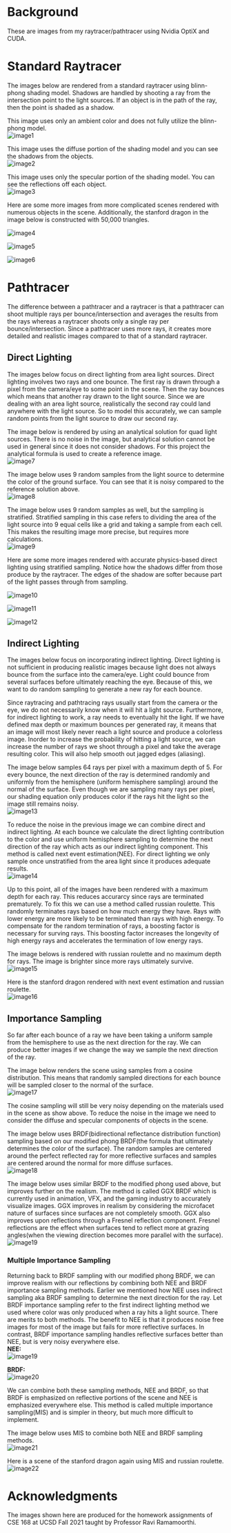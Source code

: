 # Background

These are images from my raytracer/pathtracer using Nvidia OptiX and CUDA. 

# Standard Raytracer

The images below are rendered from a standard raytracer using blinn-phong shading model. Shadows are handled by shooting a ray from the intersection point to the light sources. If an object is in the path of the ray, then the point is shaded as a shadow.

This image uses only an ambient color and does not fully utilize the blinn-phong model.   
![image1](images/hw1/scene4-ambient.png)

This image uses the diffuse portion of the shading model and you can see the shadows from the objects.   
![image2](images/hw1/scene4-diffuse.png)

This image uses only the specular portion of the shading model. You can see the reflections off each object.   
![image3](images/hw1/scene4-specular.png)

Here are some more images from more complicated scenes rendered with numerous objects in the scene. Additionally, the stanford dragon in the image below is constructed with 50,000 triangles.

![image4](images/hw1/scene5.png)

![image5](images/hw1/scene6.png)

![image6](images/hw1/scene7.png)

# Pathtracer

The difference between a pathtracer and a raytracer is that a pathtracer can shoot multiple rays per bounce/intersection and averages the results from the rays whereas a raytracer shoots only a single ray per bounce/intersection. Since a pathtracer uses more rays, it creates more detailed and realistic images compared to that of a standard raytracer.

## Direct Lighting

The images below focus on direct lighting from area light sources. Direct lighting involves two rays and one bounce. The first ray is drawn through a pixel from the camera/eye to some point in the scene. Then the ray bounces which means that another ray drawn to the light source. Since we are dealing with an area light source, realistically the second ray could land anywhere with the light source. So to model this accurately, we can sample random points from the light source to draw our second ray. 

The image below is rendered by using an analytical solution for quad light sources. There is no noise in the image, but analytical solution cannot be used in general since it does not consider shadows. For this project the analytical formula is used to create a reference image.   
![image7](images/hw2/analytic.png)

The image below uses 9 random samples from the light source to determine the color of the ground surface. You can see that it is noisy compared to the reference solution above.   
![image8](images/hw2/direct9.png)

The image below uses 9 random samples as well, but the sampling is stratified. Stratified sampling in this case refers to dividing the area of the light source into 9 equal cells like a grid and taking a sample from each cell. This makes the resulting image more precise, but requires more calculations.   
![image9](images/hw2/direct3x3.png)

Here are some more images rendered with accurate physics-based direct lighting using stratified sampling. Notice how the shadows differ from those produce by the raytracer. The edges of the shadow are softer because part of the light passes through from sampling. 

![image10](images/hw2/sphere.png)

![image11](images/hw2/cornell.png)

![image12](images/hw2/dragon.png)

## Indirect Lighting

The images below focus on incorporating indirect lighting. Direct lighting is not sufficient in producing realistic images because light does not always bounce from the surface into the camera/eye. Light could bounce from several surfaces before ultimately reaching the eye. Because of this, we want to do random sampling to generate a new ray for each bounce. 

Since raytracing and pathtracing rays usually start from the camera or the eye, we do not necessarily know when it will hit a light source. Furthermore, for indirect lighting to work, a ray needs to eventually hit the light. If we have defined max depth or maximum bounces per generated ray, it means that an image will most likely never reach a light source and produce a colorless image. Inorder to increase the probability of hitting a light source, we can increase the number of rays we shoot through a pixel and take the average resulting color. This will also help smooth out jagged edges (aliasing). 

The image below samples 64 rays per pixel with a maximum depth of 5. For every bounce, the next direction of the ray is determined randomly and uniformly from the hemisphere (uniform hemisphere sampling) around the normal of the surface. Even though we are sampling many rays per pixel, our shading equation only produces color if the rays hit the light so the image still remains noisy.   
![image13](images/hw3/cornellSimple.png)

To reduce the noise in the previous image we can combine direct and indirect lighting. At each bounce we calculate the direct lighting contribution to the color and use uniform hemisphere sampling to determine the next direction of the ray which acts as our indirect lighting component. This method is called next event estimation(NEE). For direct lighting we only sample once unstratified from the area light since it produces adequate results.    
![image14](images/hw3/cornellNEE.png)

Up to this point, all of the images have been rendered with a maximum depth for each ray. This reduces accurarcy since rays are terminated prematurely. To fix this we can use a method called russian roulette. This randomly terminates rays based on how much energy they have. Rays with lower energy are more likely to be terminated than rays with high energy. To compensate for the random termination of rays, a boosting factor is necessary for surving rays. This boosting factor increases the longevity of high energy rays and accelerates the termination of low energy rays. 

The image belows is rendered with russian roulette and no maximum depth for rays. The image is brighter since more rays ultimately survive.   
![image15](images/hw3/cornellRR.png)

Here is the stanford dragon rendered with next event estimation and russian roulette.   
![image16](images/hw3/dragon.png)

## Importance Sampling

So far after each bounce of a ray we have been taking a uniform sample from the hemisphere to use as the next direction for the ray. We can produce better images if we change the way we sample the next direction of the ray.

The image below renders the scene using samples from a cosine distribution. This means that randomly sampled directions for each bounce will be sampled closer to the normal of the surface.   
![image17](images/hw4/cornellCosine.png)

The cosine sampling will still be very noisy depending on the materials used in the scene as show above. To reduce the noise in the image we need to consider the diffuse and specular components of objects in the scene.

The image below uses BRDF(bidirectional reflectance distribution function) sampling based on our modified phong BRDF(the formula that ultimately determines the color of the surface). The random samples are centered around the perfect reflected ray for more reflective surfaces and samples are centered around the normal for more diffuse surfaces.   
![image18](images/hw4/cornellBRDF.png)

The image below uses similar BRDF to the modified phong used above, but improves further on the realism. The method is called GGX BRDF which is currently used in animation, VFX, and the gaming industry to accurately visualize images. GGX improves in realism by considering the microfacet nature of surfaces since surfaces are not completely smooth. GGX also improves upon reflections through a Fresnel reflection component. Fresnel reflections are the effect when surfaces tend to reflect more at grazing angles(when the viewing direction becomes more parallel with the surface).
![image19](images/hw4/ggx.png)


### Multiple Importance Sampling
Returning back to BRDF sampling with our modified phong BRDF, we can improve realism with our reflections by combining both NEE and BRDF importance sampling methods. Earlier we mentioned how NEE uses indirect sampling aka BRDF sampling to determine the next direction for the ray. Let BRDF importance sampling refer to the first indirect lighting method we used where color was only produced when a ray hits a light source. There are merits to both methods. The benefit to NEE is that it produces noise free images for most of the image but fails for more reflective surfaces. In contrast, BRDF importance sampling handles reflective surfaces better than NEE, but is very noisy everywhere else.    
**NEE:**    
![image19](images/hw4/mis_nee.png)
    
**BRDF:**    
![image20](images/hw4/mis_brdf.png)

We can combine both these sampling methods, NEE and BRDF, so that BRDF is emphasized on reflective portions of the scene and NEE is emphasized everywhere else. This method is called multiple importance sampling(MIS) and is simpler in theory, but much more difficult to implement.

The image below uses MIS to combine both NEE and BRDF sampling methods.   
![image21](images/hw4/mis.png)

Here is a scene of the stanford dragon again using MIS and russian roulette. 
![image22](images/hw4/dragon.png)

# Acknowledgments

The images shown here are produced for the homework assignments of CSE 168 at UCSD Fall 2021 taught by Professor Ravi Ramamoorthi.
